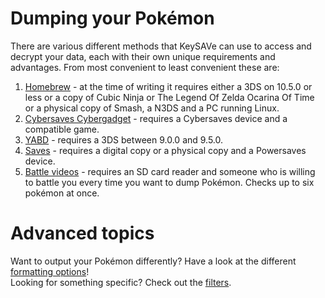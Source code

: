 # Dumping your Pokémon

There are various different methods that KeySAVe can use to access and decrypt your data, each with their own unique requirements and advantages. From most convenient to least convenient these are:

  1. [Homebrew](/dumping/homebrew) - at the time of writing it requires either a 3DS on 10.5.0 or less or a copy of Cubic Ninja or The Legend Of Zelda Ocarina Of Time or a physical copy of Smash, a N3DS and a PC running Linux.
  2. [Cybersaves Cybergadget](/dumping/cybergadget) - requires a Cybersaves device and a compatible game.
  3. [YABD](/dumping/yabd) - requires a 3DS between 9.0.0 and 9.5.0.
  4. [Saves](/dumping/saves) - requires a digital copy  or a physical copy and a Powersaves device.
  5. [Battle videos](/dumping/battle-videos) - requires an SD card reader and someone who is willing to battle you every time you want to dump Pokémon. Checks up to six pokémon at once.

# Advanced topics

Want to output your Pokémon differently? Have a look at the different [formatting options](/formatting)!  
Looking for something specific? Check out the [filters](/filters).